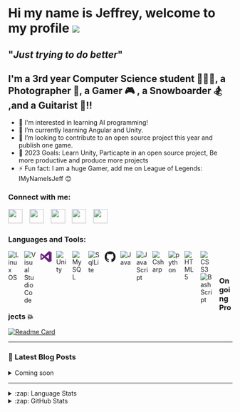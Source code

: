 # Hi my name is Jeffrey, welcome to my profile <img src="https://media.giphy.com/media/hvRJCLFzcasrR4ia7z/giphy.gif" width="25"> 

<!-- Add status here -->
## "*Just trying to do better*"


## I'm a 3rd year Computer Science student 🧑🏽‍💻, a Photographer 📸, a Gamer 🎮 , a Snowboarder 🏂  ,and a Guitarist 🎸!!
<!-- project name then the link to that project -->
- 🔭 I'm interested in learning AI programming!
- 🌱 I’m currently learning Angular and Unity.
- 👯 I’m looking to contribute to an open source project this year and publish one game.
- 🥅 2023 Goals: Learn Unity, Particapte in an open source project, Be more productive and produce more projects
- ⚡ Fun fact: I am a huge Gamer, add me on League of Legends: lMyNameIsJeff 😊 

### Connect with me:
<!-- Icons  -->
[<img height="32" width="32" src="https://simpleicons.now.sh/linkedin/1977FF" target="_blank"/>][linkedin]
&nbsp;&nbsp;
[<img height="32" width="32" src="https://simpleicons.now.sh/instagram/1977FF" />][instagram]
&nbsp;&nbsp;
[<img height="32" width="32" src="https://simpleicons.now.sh/unsplash/1977FF" />][unsplash]
&nbsp;&nbsp;
[<img height="32" width="32" src="https://simpleicons.now.sh/facebook/1977FF" />][facebook]
&nbsp;&nbsp;
[<img height="32" width="32" src="https://simpleicons.now.sh/twitter/1977FF" />][twitter]

<!-- Separate languages and tools  -->
### Languages and Tools:
<img align="left" alt="Linux OS" width="26px" src="https://cdn.jsdelivr.net/gh/devicons/devicon/icons/linux/linux-original.svg" style="padding-right:10px;" />
<img align="left" alt="Visual Studio Code" width="26px" src="https://cdn.jsdelivr.net/gh/devicons/devicon/icons/vscode/vscode-original.svg" style="padding-right:10px;" />
<img align="left" alt="Visual Studio" width="26px" src="https://github.com/devicons/devicon/blob/master/icons/visualstudio/visualstudio-plain.svg" style="padding-right:10px;" />
<img align="left" alt="Unity" width="26px" src="https://cdn.jsdelivr.net/gh/devicons/devicon/icons/unity/unity-original.svg" style="padding-right:10px;" />
<img align="left" alt="MySQL" width="26px" src="https://cdn.jsdelivr.net/gh/devicons/devicon/icons/mysql/mysql-original.svg" style="padding-right:10px;" />
<img align="left" alt="SqlLite" width="26px" src="https://cdn.jsdelivr.net/gh/devicons/devicon/icons/sqlite/sqlite-original.svg" style="padding-right:10px;" />
<img align="left" alt="GitHub" width="26px" src="https://github.com/devicons/devicon/blob/master/icons/github/github-original.svg" style="padding-right:10px;" />
<img align="left" alt="Java" width="26px" src="https://cdn.jsdelivr.net/gh/devicons/devicon/icons/java/java-original.svg" style="padding-right:10px;" />
<img align="left" alt="JavaScript" width="26px" src="https://cdn.jsdelivr.net/gh/devicons/devicon/icons/javascript/javascript-original.svg" style="padding-right:10px;" />
<img align="left" alt="Csharp" width="26px" src="https://cdn.jsdelivr.net/gh/devicons/devicon/icons/csharp/csharp-original.svg" style="padding-right:10px;" />
<img align="left" alt="python" width="26px" src="https://cdn.jsdelivr.net/gh/devicons/devicon/icons/python/python-original.svg" style="padding-right:10px;" />
<img align="left" alt="HTML5" width="26px" src="https://cdn.jsdelivr.net/gh/devicons/devicon/icons/html5/html5-original.svg" style="padding-right:10px;" />
<img align="left" alt="CSS3" width="26px" src="https://cdn.jsdelivr.net/gh/devicons/devicon/icons/css3/css3-original.svg" style="padding-right:10px;" />
<img align="left" alt="Bash Script" width="32px" src="https://cdn.jsdelivr.net/gh/devicons/devicon/icons/bash/bash-original.svg" style="padding-right:10px;" />


<br />
<br />

### Ongoing Projects 💥

[![Readme Card](https://github-readme-stats.vercel.app/api/pin/?username=jgrospe92&repo=pokedex-grid&theme=radical)](https://github.com/jgrospe92/pokedex-grid)


---

### 📕 Latest Blog Posts
<details>
  <summary>Coming soon</summary>
</details>

<!-- BLOG-POST-LIST:START -->
<!-- BLOG-POST-LIST:END -->

---


<details>
  <summary>:zap: Language Stats</summary>

[![Top Langs](https://github-readme-stats.vercel.app/api/top-langs/?username=jgrospe92&langs_count=8&exclude_repo=2dGameJam,shattered-realms,Mr-X-Bot,GameProgramming2Labs&theme=radical)](https://github.com/jgrospe92/github-readme-stats)

</details>

<details>
  <summary>:zap: GitHub Stats</summary>

  <img align="left" alt="jgrospe92's GitHub Stats" src="https://github-readme-stats.vercel.app/api?username=jgrospe92&show_icons=true&hide_border=false&hide=stars,issues,contribs&theme=radical&count_private=true" />

</details>

<!-- Social Media links  -->
[linkedin]: https://www.linkedin.com/in/jeffreygrospe/
[instagram]: https://www.instagram.com
[unsplash]: https://unsplash.com/@jgrospe
[facebook]: https://www.facebook.com/jeffrey.grospe
[twitter]: https://twitter.com/jeffrey_grospe

[website]: https://codeSTACKr.com
[course]: http://vsCodeHero.com
[twitter]: https://twitter.com/codeSTACKr
[youtube]: https://youtube.com/codeSTACKr
[instagram]: https://instagram.com/codeSTACKr
[linkedin]: https://linkedin.com/in/codeSTACKr
[webdevplaylist]: https://www.youtube.com/playlist?list=PLkwxH9e_vrAJ0WbEsFA9W3I1W-g_BTsbt
[jsplaylist]: https://www.youtube.com/playlist?list=PLkwxH9e_vrALRJKu7wfXby3MKeflhTu6B
[cssplaylist]: https://www.youtube.com/playlist?list=PLkwxH9e_vrALSdvZuEh6gqQdmDoDIoqz4
[reactplaylist]: https://www.youtube.com/playlist?list=PLkwxH9e_vrAK4TdffpxKY3QGyHCpxFcQ0

<!---
jgrospe92/jgrospe92 is a ✨ special ✨ repository because its `README.md` (this file) appears on your GitHub profile.
You can click the Preview link to take a look at your changes.
--->
